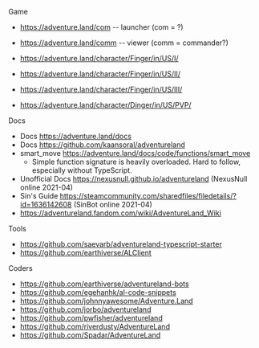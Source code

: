 Game

- https://adventure.land/com -- launcher (com = ?)
- https://adventure.land/comm -- viewer (comm = commander?)

- https://adventure.land/character/Finger/in/US/I/
- https://adventure.land/character/Finger/in/US/II/
- https://adventure.land/character/Finger/in/US/III/
- https://adventure.land/character/Dinger/in/US/PVP/

Docs

- Docs https://adventure.land/docs
- Docs https://github.com/kaansoral/adventureland
- smart_move https://adventure.land/docs/code/functions/smart_move
  - Simple function signature is heavily overloaded. Hard to follow, especially without TypeScript.
- Unofficial Docs https://nexusnull.github.io/adventureland (NexusNull online 2021-04)
- Sin's Guide https://steamcommunity.com/sharedfiles/filedetails/?id=1636142608 (SinBot online 2021-04)
- https://adventureland.fandom.com/wiki/AdventureLand_Wiki

Tools

- https://github.com/saevarb/adventureland-typescript-starter
- https://github.com/earthiverse/ALClient

Coders

- https://github.com/earthiverse/adventureland-bots
- https://github.com/egehanhk/al-code-snippets
- https://github.com/johnnyawesome/Adventure.Land
- https://github.com/jorbo/adventureland
- https://github.com/pwfisher/adventureland
- https://github.com/riverdusty/AdventureLand
- https://github.com/Spadar/AdventureLand
